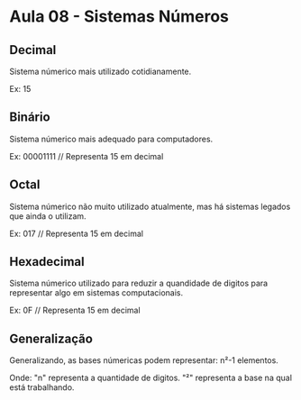 # Aula 08 - Sistemas Números

## Decimal
Sistema númerico mais utilizado cotidianamente.

Ex: 15

## Binário
Sistema númerico mais adequado para computadores.

Ex: 00001111 // Representa 15 em decimal

## Octal
Sistema númerico não muito utilizado atualmente, mas há sistemas legados que ainda o utilizam.

Ex: 017 // Representa 15 em decimal

## Hexadecimal
Sistema númerico utilizado para reduzir a quandidade de digitos para representar algo em sistemas computacionais.

Ex: 0F // Representa 15 em decimal

## Generalização
Generalizando, as bases númericas podem representar: n²-1 elementos.

Onde:
"n" representa a quantidade de digitos.
"²" representa a base na qual está trabalhando.